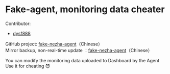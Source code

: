 # Fake-agent, monitoring data cheater  
Contributor: 
+ [dysf888](https://github.com/dysf888)

GitHub project: [fake-nezha-agent](https://github.com/dysf888/fake-nezha-agent)（Chinese）  
Mirror backup, non-real-time update ：[fake-nezha-agent](https://github.com/nezhahq/fake-nezha-agent)（Chinese）  

You can modify the monitoring data uploaded to Dashboard by the Agent  
Use it for cheating 😈
